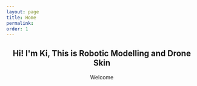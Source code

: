 ```yaml
---
layout: page
title: Home
permalink: 
order: 1
---
```


<!-- Intro -->
<section id="top" class="one dark cover">
  <div class="container">
    <header>
      <h2 class="alt">Hi! I'm <strong>Ki</strong>, This is Robotic Modelling and Drone Skin</h2>
      <p>Welcome</p>
    </header>
  </div>
</section>
